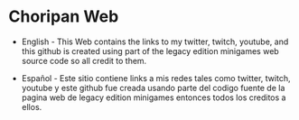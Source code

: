 # Choripan Web
- English -
This Web contains the links to my twitter, twitch, youtube, and this github
is created using part of the legacy edition minigames web source code 
so all credit to them.

- Español -
Este sitio contiene links a mis redes tales como twitter, twitch, youtube y este github
fue creada usando parte del codigo fuente de la pagina web de legacy edition minigames 
entonces todos los creditos a ellos.
